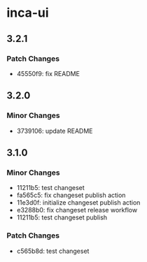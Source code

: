 # inca-ui

## 3.2.1

### Patch Changes

- 45550f9: fix README

## 3.2.0

### Minor Changes

- 3739106: update README

## 3.1.0

### Minor Changes

- 11211b5: test changeset
- fa565c5: fix changeset publish action
- 11e3d0f: initialize changeset publish action
- e3288b0: fix changeset release workflow
- 11211b5: test changeset publish

### Patch Changes

- c565b8d: test changeset
